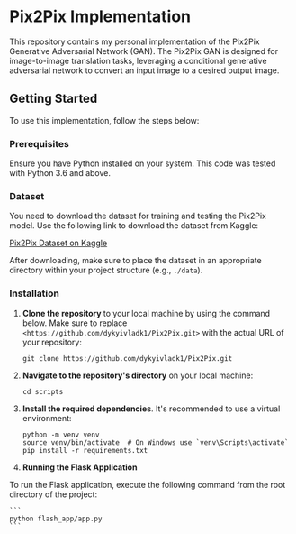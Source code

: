 # Pix2Pix Implementation

This repository contains my personal implementation of the Pix2Pix Generative Adversarial Network (GAN). The Pix2Pix GAN is designed for image-to-image translation tasks, leveraging a conditional generative adversarial network to convert an input image to a desired output image.

## Getting Started

To use this implementation, follow the steps below:

### Prerequisites

Ensure you have Python installed on your system. This code was tested with Python 3.6 and above.

### Dataset

You need to download the dataset for training and testing the Pix2Pix model. Use the following link to download the dataset from Kaggle:

[Pix2Pix Dataset on Kaggle](https://www.kaggle.com/datasets/vikramtiwari/pix2pix-dataset)

After downloading, make sure to place the dataset in an appropriate directory within your project structure (e.g., `./data`).

### Installation

1. **Clone the repository** to your local machine by using the command below. Make sure to replace `<https://github.com/dykyivladk1/Pix2Pix.git>` with the actual URL of your repository:

    ```
    git clone https://github.com/dykyivladk1/Pix2Pix.git
    ```

2. **Navigate to the repository's directory** on your local machine:

    ```
    cd scripts
    ```

3. **Install the required dependencies**. It's recommended to use a virtual environment:

    ```
    python -m venv venv
    source venv/bin/activate  # On Windows use `venv\Scripts\activate`
    pip install -r requirements.txt
    ```

4. **Running the Flask Application**

To run the Flask application, execute the following command from the root directory of the project:

    ```
    python flash_app/app.py
    ```

